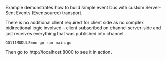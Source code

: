 Example demonstrates how to build simple event bus with custom Server-Sent Events (Eventsource) transport.

There is no additional client required for client side as no complex bidirectional logic involved – client subscribed on channel server-side and just receives everything that was published into channel.

```
GO111MODULE=on go run main.go
```

Then go to http://localhost:8000 to see it in action.

